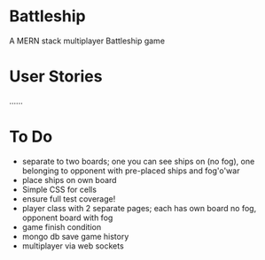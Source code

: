 # Battleship

A MERN stack multiplayer Battleship game

# User Stories
......


# To Do
- separate to two boards; one you can see ships on (no fog), one belonging to opponent with pre-placed ships and fog'o'war
- place ships on own board
- Simple CSS for cells
- ensure full test coverage!
- player class with 2 separate pages; each has own board no fog, opponent board with fog
- game finish condition
- mongo db save game history
- multiplayer via web sockets
